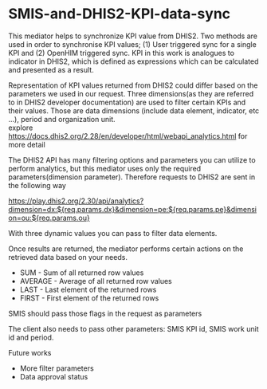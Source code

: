 # SMIS-and-DHIS2-KPI-data-sync

   This mediator helps to synchronize KPI value from DHIS2. Two methods are used in order to synchronise KPI values; (1) User triggered sync for a single KPI and (2) OpenHIM triggered sync. KPI in this work is analogues to indicator in DHIS2, which is defined as expressions which can be calculated and presented as a result.

   Representation of KPI values returned from DHIS2 could differ based on the parameters we used in our request. Three dimensions(as they are referred to in DHIS2 developer documentation) are used to filter certain KPIs and their values. Those are data dimensions (include data element, indicator, etc …), period and organization unit.   
explore https://docs.dhis2.org/2.28/en/developer/html/webapi_analytics.html for more detail

   The DHIS2 API has many filtering options and parameters you can utilize to perform analytics, but this mediator uses only the required parameters(dimension parameter). Therefore requests to DHIS2 are sent in the following way  

https://play.dhis2.org/2.30/api/analytics?dimension=dx:${req.params.dx}&dimension=pe:${req.params.pe}&dimension=ou:${req.params.ou}  

With three dynamic values you can pass to filter data elements.  

Once results are returned, the mediator performs certain actions on the retrieved data based on your needs.  
- SUM - Sum of all returned row values
- AVERAGE  - Average of all returned row values
- LAST  - Last element of the returned rows
- FIRST  - First element of the returned rows

SMIS should pass those flags in the request as parameters 

The client also needs to pass other parameters:
SMIS KPI id, SMIS work unit id and period.


Future works
- More filter parameters
- Data approval status
